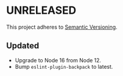 # UNRELEASED

This project adheres to [Semantic Versioning](http://semver.org/).

## Updated

- Upgrade to Node 16 from Node 12.
- Bump `eslint-plugin-backpack` to latest.
